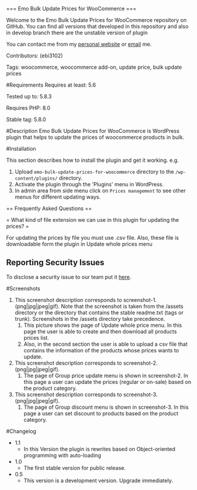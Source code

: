 === Emo Bulk Update Prices for WooCommerce ===<br/>

Welcome to the Emo Bulk Update Prices for WooCommerce repository on GitHub. You can find all versions that developed in this repository and also in develop branch there are the unstable version of plugin

You can contact me from my [personal website](https://emoeini.com) or [email](mailto:ebi3102@gmail.com) me.


Contributors: (ebi3102)

Tags: woocommerce, woocommerce add-on, update price, bulk update prices

#Requirements
Requires at least: 5.6

Tested up to: 5.8.3

Requires PHP: 8.0

Stable tag: 5.8.0

#Description
Emo Bulk Update Prices for WooCommerce  is WordPress plugin that helps to update the prices of woocommerce products in bulk. <br/>


#Installation

This section describes how to install the plugin and get it working. e.g.
1. Upload `emo-bulk-update-prices-for-woocommerce` directory to the `/wp-content/plugins/` directory.
2. Activate the plugin through the 'Plugins' menu in WordPress. </li>
3. In admin area from side menu click on `Prices management` to see other menus for different updating ways. </li> 

== Frequently Asked Questions ==

= What kind of file extension we can use in this plugin for updating the prices? =

For updating the prices by file you must use .csv file. Also, these file is downloadable form the plugin in Update whole prices menu

## Reporting Security Issues
To disclose a security issue to our team put it [here](https://github.com/ebi3102/emo-woo-price-update/issues).

#Screenshots

1. This screenshot description corresponds to screenshot-1.(png|jpg|jpeg|gif). Note that the screenshot is taken from the /assets directory or the directory that contains the stable readme.txt (tags or trunk). Screenshots in the /assets directory take precedence. 
   1. This picture shows the page of Update whole price menu. In this page the user is able to create and then download all products prices list.
   2. Also, in the second section the user is able to upload a csv file that contains the information of the products whose prices wants to update.
2. This screenshot description corresponds to screenshot-2.(png|jpg|jpeg|gif).
   1. The page of Group price update menu is shown in screenshot-2. In this page a user can update the prices (regular or on-sale) based on the product category.
3. This screenshot description corresponds to screenshot-3.(png|jpg|jpeg|gif).
    1. The page of Group discount menu is shown in screenshot-3. In this page a user can set discount to products based on the product category.

#Changelog
   
* 1.1
   * In this Version the plugin is rewrites based on Object-oriented programming with auto-loading 
* 1.0 
  * The first stable version for public release.
* 0.5
  * This version is a development version. Upgrade immediately.